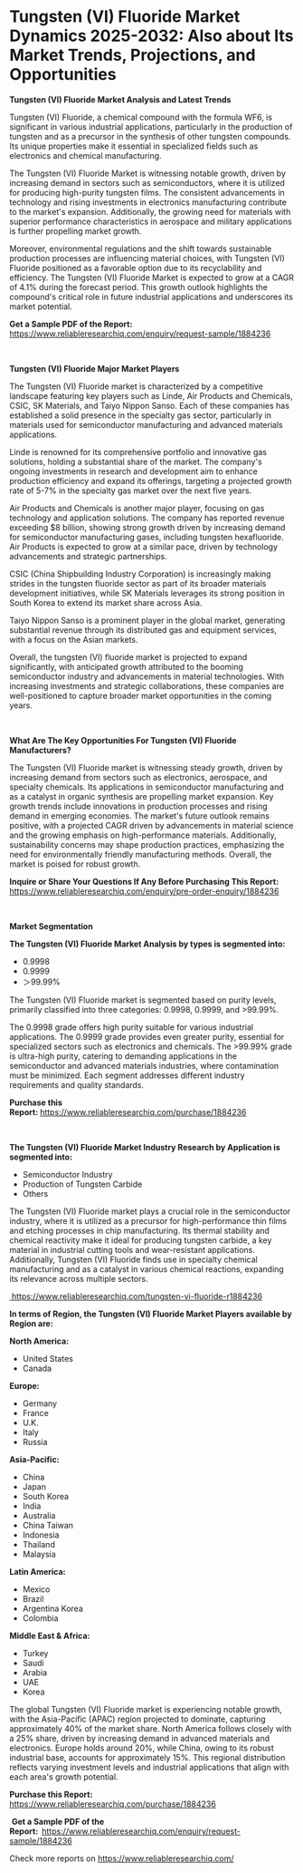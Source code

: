 <p><h1>Tungsten (VI) Fluoride Market Dynamics 2025-2032: Also about Its Market Trends, Projections, and Opportunities</h1></p><p><strong>Tungsten (VI) Fluoride Market Analysis and Latest Trends</strong></p>
<p><p>Tungsten (VI) Fluoride, a chemical compound with the formula WF6, is significant in various industrial applications, particularly in the production of tungsten and as a precursor in the synthesis of other tungsten compounds. Its unique properties make it essential in specialized fields such as electronics and chemical manufacturing. </p><p>The Tungsten (VI) Fluoride Market is witnessing notable growth, driven by increasing demand in sectors such as semiconductors, where it is utilized for producing high-purity tungsten films. The consistent advancements in technology and rising investments in electronics manufacturing contribute to the market's expansion. Additionally, the growing need for materials with superior performance characteristics in aerospace and military applications is further propelling market growth.</p><p>Moreover, environmental regulations and the shift towards sustainable production processes are influencing material choices, with Tungsten (VI) Fluoride positioned as a favorable option due to its recyclability and efficiency. The Tungsten (VI) Fluoride Market is expected to grow at a CAGR of 4.1% during the forecast period. This growth outlook highlights the compound's critical role in future industrial applications and underscores its market potential.</p></p>
<p><strong>Get a Sample PDF of the Report:&nbsp;</strong> <a href="https://www.reliableresearchiq.com/enquiry/request-sample/1884236?utm_campaign=3452&utm_medium=2&utm_source=Github&utm_content=ia&utm_term=03042025&utm_id=tungsten-vi-fluoride">https://www.reliableresearchiq.com/enquiry/request-sample/1884236</a></p>
<p>&nbsp;</p>
<p><strong>Tungsten (VI) Fluoride Major Market Players</strong></p>
<p><p>The Tungsten (VI) Fluoride market is characterized by a competitive landscape featuring key players such as Linde, Air Products and Chemicals, CSIC, SK Materials, and Taiyo Nippon Sanso. Each of these companies has established a solid presence in the specialty gas sector, particularly in materials used for semiconductor manufacturing and advanced materials applications.</p><p>Linde is renowned for its comprehensive portfolio and innovative gas solutions, holding a substantial share of the market. The company's ongoing investments in research and development aim to enhance production efficiency and expand its offerings, targeting a projected growth rate of 5-7% in the specialty gas market over the next five years.</p><p>Air Products and Chemicals is another major player, focusing on gas technology and application solutions. The company has reported revenue exceeding $8 billion, showing strong growth driven by increasing demand for semiconductor manufacturing gases, including tungsten hexafluoride. Air Products is expected to grow at a similar pace, driven by technology advancements and strategic partnerships.</p><p>CSIC (China Shipbuilding Industry Corporation) is increasingly making strides in the tungsten fluoride sector as part of its broader materials development initiatives, while SK Materials leverages its strong position in South Korea to extend its market share across Asia. </p><p>Taiyo Nippon Sanso is a prominent player in the global market, generating substantial revenue through its distributed gas and equipment services, with a focus on the Asian markets. </p><p>Overall, the tungsten (VI) fluoride market is projected to expand significantly, with anticipated growth attributed to the booming semiconductor industry and advancements in material technologies. With increasing investments and strategic collaborations, these companies are well-positioned to capture broader market opportunities in the coming years.</p></p>
<p>&nbsp;</p>
<p><strong>What Are The Key Opportunities For Tungsten (VI) Fluoride Manufacturers?</strong></p>
<p><p>The Tungsten (VI) Fluoride market is witnessing steady growth, driven by increasing demand from sectors such as electronics, aerospace, and specialty chemicals. Its applications in semiconductor manufacturing and as a catalyst in organic synthesis are propelling market expansion. Key growth trends include innovations in production processes and rising demand in emerging economies. The market's future outlook remains positive, with a projected CAGR driven by advancements in material science and the growing emphasis on high-performance materials. Additionally, sustainability concerns may shape production practices, emphasizing the need for environmentally friendly manufacturing methods. Overall, the market is poised for robust growth.</p></p>
<p><strong>Inquire or Share Your Questions If Any Before Purchasing This Report:</strong> <a href="https://www.reliableresearchiq.com/enquiry/pre-order-enquiry/1884236?utm_campaign=3452&utm_medium=2&utm_source=Github&utm_content=ia&utm_term=03042025&utm_id=tungsten-vi-fluoride">https://www.reliableresearchiq.com/enquiry/pre-order-enquiry/1884236</a></p>
<p>&nbsp;</p>
<p><strong>Market Segmentation</strong></p>
<p><strong>The Tungsten (VI) Fluoride Market Analysis by types is segmented into:</strong></p>
<p><ul><li>0.9998</li><li>0.9999</li><li>＞99.99%</li></ul></p>
<p><p>The Tungsten (VI) Fluoride market is segmented based on purity levels, primarily classified into three categories: 0.9998, 0.9999, and >99.99%. </p><p>The 0.9998 grade offers high purity suitable for various industrial applications. The 0.9999 grade provides even greater purity, essential for specialized sectors such as electronics and chemicals. The >99.99% grade is ultra-high purity, catering to demanding applications in the semiconductor and advanced materials industries, where contamination must be minimized. Each segment addresses different industry requirements and quality standards.</p></p>
<p><strong>Purchase this Report:&nbsp;</strong><a href="https://www.reliableresearchiq.com/purchase/1884236?utm_campaign=3452&utm_medium=2&utm_source=Github&utm_content=ia&utm_term=03042025&utm_id=tungsten-vi-fluoride">https://www.reliableresearchiq.com/purchase/1884236</a></p>
<p>&nbsp;</p>
<p><strong>The Tungsten (VI) Fluoride Market Industry Research by Application is segmented into:</strong></p>
<p><ul><li>Semiconductor Industry</li><li>Production of Tungsten Carbide</li><li>Others</li></ul></p>
<p><p>The Tungsten (VI) Fluoride market plays a crucial role in the semiconductor industry, where it is utilized as a precursor for high-performance thin films and etching processes in chip manufacturing. Its thermal stability and chemical reactivity make it ideal for producing tungsten carbide, a key material in industrial cutting tools and wear-resistant applications. Additionally, Tungsten (VI) Fluoride finds use in specialty chemical manufacturing and as a catalyst in various chemical reactions, expanding its relevance across multiple sectors.</p></p>
<p><a href="https://www.reliableresearchiq.com/tungsten-vi-fluoride-r1884236?utm_campaign=3452&utm_medium=2&utm_source=Github&utm_content=ia&utm_term=03042025&utm_id=tungsten-vi-fluoride">&nbsp;https://www.reliableresearchiq.com/tungsten-vi-fluoride-r1884236</a></p>
<p><strong>In terms of Region, the Tungsten (VI) Fluoride Market Players available by Region are:</strong></p>
<p>
    <p> <strong> North America: </strong>
        <ul>
            <li>United States</li>
            <li>Canada</li>
        </ul>
        </p> 
    <p> <strong> Europe: </strong>
        <ul>
            <li>Germany</li>
            <li>France</li>
            <li>U.K.</li>
            <li>Italy</li>
            <li>Russia</li>
        </ul>
        </p> 
    <p> <strong> Asia-Pacific: </strong>
        <ul>
            <li>China</li>
            <li>Japan</li>
            <li>South Korea</li>
            <li>India</li>
            <li>Australia</li>
            <li>China Taiwan</li>
            <li>Indonesia</li>
            <li>Thailand</li>
            <li>Malaysia</li>
        </ul>
        </p> 
    <p> <strong> Latin America: </strong>
        <ul>
            <li>Mexico</li>
            <li>Brazil</li>
            <li>Argentina Korea</li>
            <li>Colombia</li>
        </ul>
        </p> 
    <p> <strong> Middle East & Africa: </strong>
        <ul>
            <li>Turkey</li>
            <li>Saudi</li>
            <li>Arabia</li>
            <li>UAE</li>
            <li>Korea</li>
        </ul>
    </p>
    </p>
<p><p>The global Tungsten (VI) Fluoride market is experiencing notable growth, with the Asia-Pacific (APAC) region projected to dominate, capturing approximately 40% of the market share. North America follows closely with a 25% share, driven by increasing demand in advanced materials and electronics. Europe holds around 20%, while China, owing to its robust industrial base, accounts for approximately 15%. This regional distribution reflects varying investment levels and industrial applications that align with each area's growth potential.</p></p>
<p><strong>Purchase this Report: </strong><a href="https://www.reliableresearchiq.com/purchase/1884236?utm_campaign=3452&utm_medium=2&utm_source=Github&utm_content=ia&utm_term=03042025&utm_id=tungsten-vi-fluoride">https://www.reliableresearchiq.com/purchase/1884236</a></p>
<p>&nbsp;<strong>Get a Sample PDF of the Report:&nbsp;&nbsp;</strong><a href="https://www.reliableresearchiq.com/enquiry/request-sample/1884236?utm_campaign=3452&utm_medium=2&utm_source=Github&utm_content=ia&utm_term=03042025&utm_id=tungsten-vi-fluoride">https://www.reliableresearchiq.com/enquiry/request-sample/1884236</a></p>
<p><strong></strong></p>
<p>Check more reports on <a href="https://www.reliableresearchiq.com/?utm_campaign=3452&utm_medium=2&utm_source=Github&utm_content=ia&utm_term=03042025&utm_id=tungsten-vi-fluoride">https://www.reliableresearchiq.com/</a></p>